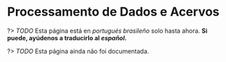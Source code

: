 # Processamento de Dados e Acervos

?> _TODO_ Esta página está en _portugués brasileño_ solo hasta ahora. **Si puede, ayúdenos a traducirlo al _español_.**

?> _TODO_ Esta página ainda não foi documentada.
